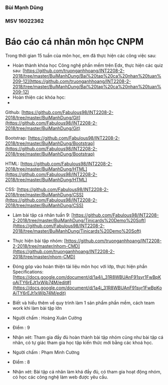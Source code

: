 ### **Bùi Mạnh Dũng**

### **MSV 16022362**

#
# Báo cáo cá nhân môn học CNPM

Trong thời gian 15 tuần của môn học, em đã thực hiện các công việc sau:

- Hoàn thành khóa học Công nghệ phần mềm trên Edx, thực hiện các quiz sau:
 [https://github.com/truonganhhoang/INT2208-2-2018/tree/master/BuiManhDung/Bai%20tap%20ca%20nhan%20tuan%209-12](https://github.com/truonganhhoang/INT2208-2-2018/tree/master/BuiManhDung/Bai%20tap%20ca%20nhan%20tuan%209-12)
- Hoàn thiện các khóa học:
- 
Github: [https://github.com/Fabulous98/INT2208-2-2018/tree/master/BuiManhDung/Git](https://github.com/Fabulous98/INT2208-2-2018/tree/master/BuiManhDung/Git)

Bootstrap:  [https://github.com/Fabulous98/INT2208-2-2018/tree/master/BuiManhDung/Bootstrap](https://github.com/Fabulous98/INT2208-2-2018/tree/master/BuiManhDung/Bootstrap)

HTML:  [https://github.com/Fabulous98/INT2208-2-2018/tree/master/BuiManhDung/HTML](https://github.com/Fabulous98/INT2208-2-2018/tree/master/BuiManhDung/HTML)

CSS:  [https://github.com/Fabulous98/INT2208-2-2018/tree/master/BuiManhDung/CSS](https://github.com/Fabulous98/INT2208-2-2018/tree/master/BuiManhDung/CSS)

- Làm bài tập cá nhân tuần 9:
 [https://github.com/Fabulous98/INT2208-2-2018/tree/master/BuiManhDung/Tinicards%20Demo%20Soft](https://github.com/Fabulous98/INT2208-2-2018/tree/master/BuiManhDung/Tinicards%20Demo%20Soft)
- Thực hiện bài tập nhóm:
 [https://github.com/truonganhhoang/INT2208-2-2018/tree/master/nhom-CMD](https://github.com/truonganhhoang/INT2208-2-2018/tree/master/nhom-CMD)
- Đóng góp vào hoàn thiện tài liệu môn học với lớp, thực hiện phần Specifications:
 [https://docs.google.com/document/d/1a4i\_31R8WBUAnF91syr1FwBpKoAiTY6rEJt1xWjb74M/edit#](https://docs.google.com/document/d/1a4i_31R8WBUAnF91syr1FwBpKoAiTY6rEJt1xWjb74M/edit)
- Biết và hiểu thêm về quy trình làm 1 sản phẩm phần mềm, cách team work khi làm bài tập lớn

- Người chấm : Hoàng Xuân Cường
- Điểm : 9
- Nhận xét: Tham gia đầy đủ hoàn thành bài tập nhóm cũng như bài tập cá nhân, có tự giác tham gia học tập kiến thức mới bằng các khoá học.
- Người chấm : Phạm Minh Cường
- Điểm : 8
- Nhận xét: Bài tập cá nhân làm khá đầy đủ, có tham gia hoạt động nhóm, có học các công nghệ làm web được yêu cầu.
